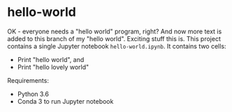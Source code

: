 # hello-world
OK - everyone needs a "hello world" program, right?
And now more text is added to this branch of my "hello world". Exciting stuff this is. This project contains a single Jupyter notebook `hello-world.ipynb`. It contains two cells:
- Print "hello world", and
- Print "hello lovely world"

Requirements:
- Python 3.6
- Conda 3 to run Jupyter notebook
